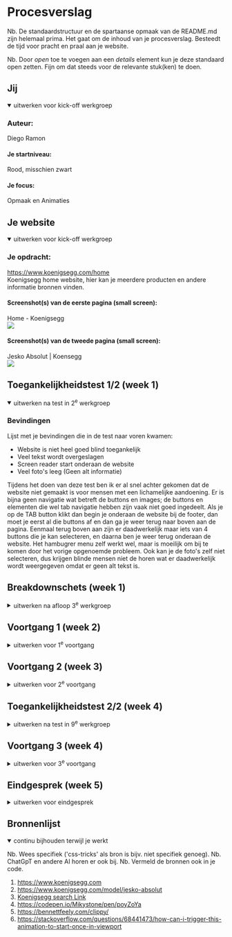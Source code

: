 # Procesverslag

Nb. De standaardstructuur en de spartaanse opmaak van de README.md zijn helemaal prima. Het gaat om de inhoud van je procesverslag. Besteedt de tijd voor pracht en praal aan je website.

Nb. Door *open* toe te voegen aan een *details* element kun je deze standaard open zetten. Fijn om dat steeds voor de relevante stuk(ken) te doen.





## Jij

<details open>
  <summary>uitwerken voor kick-off werkgroep</summary>

  ### Auteur:
  Diego Ramon

  #### Je startniveau:
  Rood, misschien zwart

  #### Je focus:
  Opmaak en Animaties
 
</details>





## Je website

<details open>
  <summary>uitwerken voor kick-off werkgroep</summary>

  ### Je opdracht:
  https://www.koenigsegg.com/home <br>
  Koenigsegg home website, hier kan je meerdere producten en andere informatie bronnen vinden.

  #### Screenshot(s) van de eerste pagina (small screen): 
  
  Home - Koenigsegg <br>
  <img src="readme-images/HomePage.png">

  #### Screenshot(s) van de tweede pagina (small screen):
  Jesko Absolut | Koensegg <br>
  <img src="readme-images/JeskoPage.png">
 
</details>



## Toegankelijkheidstest 1/2 (week 1)

<details open>
  <summary>uitwerken na test in 2<sup>e</sup> werkgroep</summary>

  ### Bevindingen
  Lijst met je bevindingen die in de test naar voren kwamen:
  <br>
  - Website is niet heel goed blind toegankelijk
  - Veel tekst wordt overgeslagen
  - Screen reader start onderaan de website
  - Veel foto's leeg (Geen alt informatie)

  Tijdens het doen van deze test ben ik er al snel achter gekomen dat de website niet gemaakt is voor mensen met een lichamelijke aandoening. Er is bijna geen navigatie wat betreft de buttons en images; de buttons en elementen die wel tab navigatie hebben zijn vaak niet goed ingedeelt. Als je op de TAB button klikt dan begin je onderaan de website bij de footer, dan moet je eerst al die buttons af en dan ga je weer terug naar boven aan de pagina. Eenmaal terug boven aan zijn er daadwerkelijk maar iets van 4 buttons die je kan selecteren, en daarna ben je weer terug onderaan de website.
  Het hambugrer menu zelf werkt wel, maar is moeilijk om bij te komen door het vorige opgenoemde probleem.
  Ook kan je de foto's zelf niet selecteren, dus krijgen blinde mensen niet de horen wat er daadwerkelijk wordt weergegeven omdat er geen alt tekst is.
</details>



## Breakdownschets (week 1)

<details>
  <summary>uitwerken na afloop 3<sup>e</sup> werkgroep</summary>

  ### de hele pagina: 
  <img src="readme-images/P1Section1.png">
  <br>
  <img src="readme-images/P1Section2.png">
  <br>
  <img src="readme-images/P2Section1.png">
  <br>
  <img src="readme-images/P2Section2.png">
  <br>
  <img src="readme-images/P2Section3.png">
  

  ### dynamisch deel (bijv menu): 
  <img src="readme-images/MenuDynamisch.png">

  ### wellicht nog een dynamisch deel (bijv filter): 
  <img src="readme-images/HeaderDynamisch.png">
  <br>
  Ik heb voor de eerste paar schetsen de meest belangrijke onderdelen uitgewerkt die niet vaak worden herhaalt of uniek van zichzelf zijn op de pagina's die ik heb uitgekozen. Ik heb van de eerst pagina twee screenshots uitgewerkt waar je duidelijk kan zien welke elementen waar worden gebruikt. De eerste foto is de aller erste section die je krijgt te zien als je de website net bezoekt, dit bestaat uit een logo, menu, een h1 en een button. Daarna krijg je de tweede section te zien op de tweede foto, en dit zijn showcases van autos met button die lijden naar andere fotos en buttons van auto's.
  Voor de tweede pagina heb ik drie screenshots uitgewerkt die alle drie uniek zijn. De eerste foto is van de aller eerste section van die pagina, dit is wat je als eerst krijgt te zien als je deze pagina bezoekt. Daarna de tweede section, dit is voornamelijk tekst en informatie, en de derde seciton is een foto met een h2
</details>





## Voortgang 1 (week 2)

<details>
  <summary>uitwerken voor 1<sup>e</sup> voortgang</summary>

  ### Stand van zaken
  hier dit ging goed & dit was lastig (neem ook screenshots op van delen van je website en code)

  Ik vond dat het programmeren en bedenken van code zelf zeer goed ging, ik had weinig problemen tot nu toe en kon alles vrij makkelijk doen, mijn opbouw van de website gaat ook zeer snel en heeft op dit moment een zeer goede snelheid waar ik blij mee ben. Ook vind ik dat het programmeren met grid heel goed is gegaan. Door het grid systeem is de hele website bouwen 100x makkelijker geworden.
  <br>
  ### Grid Sections
  <img src="readme-images/GridSection.png">

  ### Header Code
  <img src="readme-images/HeaderCode.png">

  ### Javascript for Hamburger Menu
  <img src="readme-images/MenuJavascript.png">

  ### Agenda voor meeting
  samen met je groepje opstellen

  | Diego          | Chanel             | Yasmine        | -                |
  | ---            | ---                | ---            | ---              |
  | Hamburger menu | Headings           | algemene check | ---              |
  | headings       | Opmaak             | ...            | ---              |
  | ...            | Algemeen check     | ...            | ...              |


  ### Verslag van meeting
  hier na afloop snel de uitkomsten van de meeting vastleggen

  - Let voornamelij op de heading types
  - Alt tekst
  - Hamburger menu maken
<br>
In het algemeen zag de website er al zeer goed uit en was Ivo zeer blijh met de progressie, hij vond wel dat de github read.me er best leeg uitzag en vond da tik  er meer an moet zitten. Verder moet ik in het vervolg beter opletten op welke headings ik gebruik. Nu heb ik meerdere h2's of h3's op verkeerde volgorde staan terwijl er een duidelijke hierarchie is voor deze elementen. Ook kreeg ik antwoord op mijn vraag wat betreft de hamburger menu's, maar dit kan ik gewoon maken zonder problemen.

</details>





## Voortgang 2 (week 3)

<details>
  <summary>uitwerken voor 2<sup>e</sup> voortgang</summary>

  ### Stand van zaken
  hier dit ging goed & dit was lastig (neem ook screenshots op van delen van je website en code)
  Tot nu toe verloopt het coderen van mijn hele websites verassend soepel, ik heb nog geen problemen gehad en alles verloopt precies zoals ik wil. Ik heb het wel druk, dus het tempo is minder hoog dan gewilt, maar de progressie gaat goed en zoals het nu verloopt hebben de student-assistenten er vol vertrouwen in dat ik het haal.

  ### Agenda voor meeting
  samen met je groepje opstellen

  | Diego          | Chanel             | Yasmine        | -                |
  | ---            | ---                | ---            | ---              |
  | Animaties      | Headings           | algemene check | ---              |
  | ...            | Opmaak             | ...            | ---              |
  | ...            | Algemeen check     | ...            | ...              |


  ### Verslag van meeting
  hier na afloop snel de uitkomsten van de meeting vastleggen

  - Tips over animaties gekregen.
  - Code goed gekeurd

</details>





## Toegankelijkheidstest 2/2 (week 4)

<details>
  <summary>uitwerken na test in 9<sup>e</sup> werkgroep</summary>
  
  ### Bevindingen
  Lijst met je bevindingen die in de test naar voren kwamen:
  <br>
  - Ik heb mijn website goed verwerkt wat betreft toegankelijkheid.
  - Er missen hier en daar nog een paar elementen maar alles loopt goed bij (Er missen een paar buttons)
  - Ik kon niet de hele checklist afvinken omdat de pagina's die ik heb gekozen niet alle elementen bevatten die ik moet uittesten (Videos, gifs, etc.)
  - Alt teksten zijn wel aanwezig.
  - Ik heb een logische volgorde toegevoegd aan mijn buttons, op de originele pagina begint de screenreader onderaan.
<br>

Omdat ik vorige keer de originele website heb getest wist ik wel waar ik naar toe moest werken. Er moesten veel verbeteringen worden gemaakt wat betreft de toegankelijkheid. Buttons hadden een verkeerde volgorde en startte onderaan, en sommige buttons werden helemaal niet geselecteerd. Dit is allemaal gefixed op mijn website. Ook heeft elke foto nu een alt tekst; dit was ook iets dat de originele pagina niet had.
Het hamburger menu kan je nu ook openen door midden van de TAB button, en in de hamburger menu kan je nu ook weer weg navigeren.
De tweede pagina had eigenlijk de zelfde problemen en deze zijn ook opgelost.
</details>





## Voortgang 3 (week 4)

<details>
  <summary>uitwerken voor 3<sup>e</sup> voortgang</summary>

  ### Stand van zaken
  hier dit ging goed & dit was lastig (neem ook screenshots op van delen van je website en code)


  ### Agenda voor meeting
  samen met je groepje opstellen

  | student 1      | student 2          | student 3    | student 4        |
  | ---            | ---                | ---          | ---              |
  | dit bespreken  | en dit             | en ik dit    | en dan ik dat    |
  | en dat ook nog | dit als er tijd is | nog een punt | dit wil ik zeker |
  | ...            | ...                | ...          | ...              |


  ### Verslag van meeting
  hier na afloop snel de uitkomsten van de meeting vastleggen

  - punt 1
  - punt 2
  - nog een punt
  - ...

</details>





## Eindgesprek (week 5)

<details>
  <summary>uitwerken voor eindgesprek</summary>

  ### Je uitkomst - karakteristiek screenshots:
  <img src="readme-images/dummy-plaatje.jpg" width="375px" alt="uitomst opdracht 1">


  ### Dit ging goed/Heb ik geleerd: 
  Korte omschrijving met plaatjes

  <img src="readme-images/dummy-plaatje.jpg" width="375px" alt="top">


  ### Dit was lastig/Is niet gelukt:
  Korte omschrijving met plaatjes

  <img src="readme-images/dummy-plaatje.jpg" width="375px" alt="bummer">
</details>





## Bronnenlijst

<details open>
  <summary>continu bijhouden terwijl je werkt</summary>

  Nb. Wees specifiek ('css-tricks' als bron is bijv. niet specifiek genoeg). 
  Nb. ChatGpT en andere AI horen er ook bij.
  Nb. Vermeld de bronnen ook in je code.

  1. https://www.koenigsegg.com
  2. https://www.koenigsegg.com/model/jesko-absolut
  3. [Koenigsegg search Link](https://www.google.com/search?q=koenigsegg&client=opera-gx&hs=0F3&sca_esv=24731a508b288d28&sca_upv=1&sxsrf=ADLYWIKtnU6MareJp1gvp1XBgV5XtMP8JA%3A1725648579442&ei=w07bZtDJGoCJ9u8Pz9zVuAE&oq=koe&gs_lp=Egxnd3Mtd2l6LXNlcnAiA2tvZSoCCAEyChAjGIAEGCcYigUyChAjGIAEGCcYigUyChAAGIAEGEMYigUyChAAGIAEGEMYigUyEBAAGIAEGLEDGEMYgwEYigUyEBAAGIAEGLEDGEMYgwEYigUyExAuGIAEGLEDGNEDGEMYxwEYigUyChAAGIAEGEMYigUyCxAAGIAEGLEDGIMBMgsQABiABBixAxiDAUjmClAAWI4CcAB4AJABAJgBQqABtgGqAQEzuAEDyAEA-AEBmAIDoALAAcICBBAjGCfCAhEQLhiABBixAxjRAxiDARjHAcICCBAAGIAEGLEDwgIFEAAYgATCAg4QABiABBixAxiDARiKBZgDAJIHATOgB_si&sclient=gws-wiz-serp)
  4. https://codepen.io/Mikystone/pen/poyZoYa
  5. https://bennettfeely.com/clippy/
  6. https://stackoverflow.com/questions/68441473/how-can-i-trigger-this-animation-to-start-once-in-viewport

</details>
